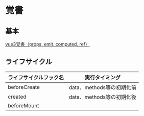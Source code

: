 # 覚書

## 基本

[vue3覚書（props, emit, computed, ref）](https://qiita.com/yuta_vamdemic/items/258b2571de5786278193)

## ライフサイクル

|ライフサイクルフック名|実行タイミング|
|--|--|
|beforeCreate|data、methods等の初期化前|
|created|data、methods等の初期化後|
|beforeMount|<template>がHTMLに変換される前|
|mounted|<template>がHTMLに変換された後|
|beforeUpdate|dataが更新され、DOMに反映される前|
|updated|dataが更新され、DOMに反映された後|
|beforeDestroy / beforeUnmount|Vueインスタンスを破棄する前|
|destroyed / unmounted|Vueインスタンスを破棄した後|

[【Vue2 / Vue3】ライフサイクルフック](https://qiita.com/whopper1962/items/1a99169ba868f94e4c94#mounted)

## v-for 

* 単純ループのやり方
```
v-for="n in 10
```

## v-if

``` html
<div v-if="showModal" class="main-shadow"></div>
<button @click="showModal = true">モーダルを開く</button>
```

```js
const showModal = ref(false)
```